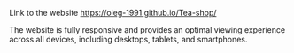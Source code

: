 Link to the website https://oleg-1991.github.io/Tea-shop/

The website is fully responsive and provides an optimal viewing experience across all devices, including desktops, tablets, and smartphones.
